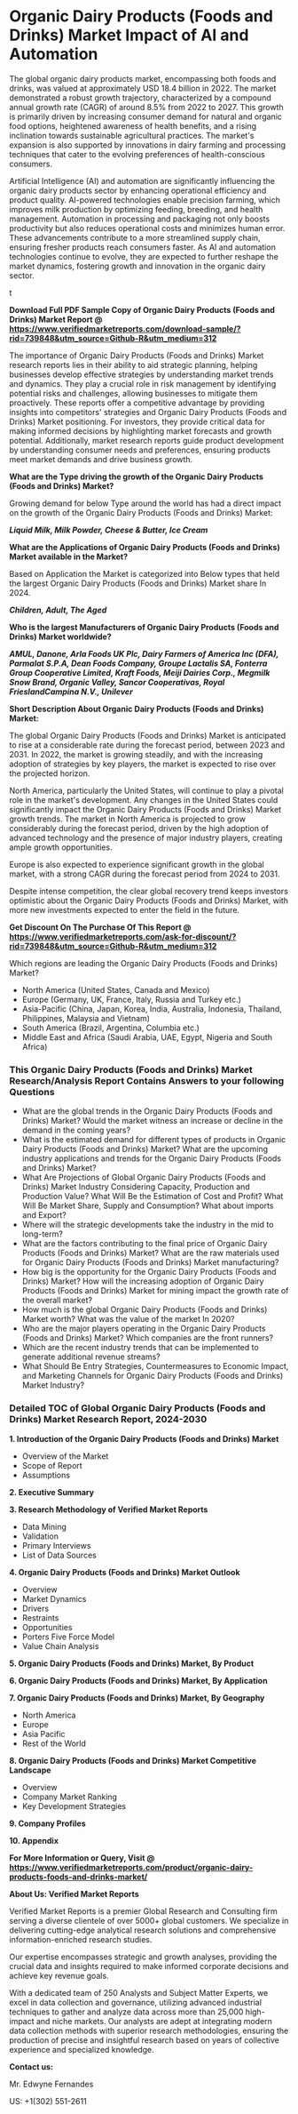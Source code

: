 <meta name="title" content="Global Organic Dairy Products (Foods and Drinks) Market Impact of AI and Automation"><meta name="description" content="The global organic dairy products market, encompassing both foods and drinks, was valued at approximately USD 18.4 billion in 2022. The market demonstrated a robust gr"><meta name="title" content="Organic Dairy Products (Foods and Drinks) Market Size, Share, Scope, Trends, Growth, Opportunities, Analysis, Forecast"><h1>Organic Dairy Products (Foods and Drinks) Market Impact of AI and Automation</h1><p>The global organic dairy products market, encompassing both foods and drinks, was valued at approximately USD 18.4 billion in 2022. The market demonstrated a robust growth trajectory, characterized by a compound annual growth rate (CAGR) of around 8.5% from 2022 to 2027. This growth is primarily driven by increasing consumer demand for natural and organic food options, heightened awareness of health benefits, and a rising inclination towards sustainable agricultural practices. The market's expansion is also supported by innovations in dairy farming and processing techniques that cater to the evolving preferences of health-conscious consumers.</p><p>Artificial Intelligence (AI) and automation are significantly influencing the organic dairy products sector by enhancing operational efficiency and product quality. AI-powered technologies enable precision farming, which improves milk production by optimizing feeding, breeding, and health management. Automation in processing and packaging not only boosts productivity but also reduces operational costs and minimizes human error. These advancements contribute to a more streamlined supply chain, ensuring fresher products reach consumers faster. As AI and automation technologies continue to evolve, they are expected to further reshape the market dynamics, fostering growth and innovation in the organic dairy sector.</p>t</p><p id="" class=""><strong>Download Full PDF Sample Copy of Organic Dairy Products (Foods and Drinks) Market Report @ <a href="https://www.verifiedmarketreports.com/download-sample/?rid=739848&utm_source=Github-R&utm_medium=312" target="_blank">https://www.verifiedmarketreports.com/download-sample/?rid=739848&utm_source=Github-R&utm_medium=312</a></strong></p><p>The importance of&nbsp;Organic Dairy Products (Foods and Drinks) Market research reports lies in their ability to aid strategic planning, helping businesses develop effective strategies by understanding market trends and dynamics. They play a crucial role in risk management by identifying potential risks and challenges, allowing businesses to mitigate them proactively. These reports offer a competitive advantage by providing insights into competitors' strategies and Organic Dairy Products (Foods and Drinks) Market positioning. For investors, they provide critical data for making informed decisions by highlighting market forecasts and growth potential. Additionally, market research reports guide product development by understanding consumer needs and preferences, ensuring products meet market demands and drive business growth.</p><p><strong>What are the&nbsp;Type driving the growth of the Organic Dairy Products (Foods and Drinks) Market?</strong></p><p id="" class="">Growing demand for below Type around the world has had a direct impact on the growth of the Organic Dairy Products (Foods and Drinks) Market:</p><em><strong>Liquid Milk, Milk Powder, Cheese & Butter, Ice Cream</strong></em></p><strong>What are the&nbsp;Applications&nbsp;of Organic Dairy Products (Foods and Drinks) Market available in the Market?</strong></p><p id="" class="">Based on Application the Market is categorized into Below types that held the largest Organic Dairy Products (Foods and Drinks) Market share In 2024.</p><em><strong>Children, Adult, The Aged</strong></em></p><strong>Who is the largest Manufacturers of Organic Dairy Products (Foods and Drinks) Market worldwide?</strong></p><p><em><strong>AMUL, Danone, Arla Foods UK Plc, Dairy Farmers of America Inc (DFA), Parmalat S.P.A, Dean Foods Company, Groupe Lactalis SA, Fonterra Group Cooperative Limited, Kraft Foods, Meiji Dairies Corp., Megmilk Snow Brand, Organic Valley, Sancor Cooperativas, Royal FrieslandCampina N.V., Unilever</strong></em></p><p id="" class=""><strong>Short Description About Organic Dairy Products (Foods and Drinks) Market:</strong></p><p>The global Organic Dairy Products (Foods and Drinks) Market is anticipated to rise at a considerable rate during the forecast period, between 2023 and 2031. In 2022, the market is growing steadily, and with the increasing adoption of strategies by key players, the market is expected to rise over the projected horizon.</p><p>North America, particularly the United States, will continue to play a pivotal role in the market's development. Any changes in the United States could significantly impact the Organic Dairy Products (Foods and Drinks) Market growth trends. The market in North America is projected to grow considerably during the forecast period, driven by the high adoption of advanced technology and the presence of major industry players, creating ample growth opportunities.</p><p>Europe is also expected to experience significant growth in the global market, with a strong CAGR during the forecast period from 2024 to 2031.</p><p>Despite intense competition, the clear global recovery trend keeps investors optimistic about the Organic Dairy Products (Foods and Drinks) Market, with more new investments expected to enter the field in the future.</p><p id="" class=""><strong>Get Discount On The Purchase Of This Report @ <a href="https://www.verifiedmarketreports.com/ask-for-discount/?rid=739848&utm_source=Github-R&utm_medium=312" target="_blank">https://www.verifiedmarketreports.com/ask-for-discount/?rid=739848&utm_source=Github-R&utm_medium=312</a></strong></p>Which regions are leading the Organic Dairy Products (Foods and Drinks) Market?</p><ul><li>North America (United States, Canada and Mexico)</li><li>Europe (Germany, UK, France, Italy, Russia and Turkey etc.)</li><li>Asia-Pacific (China, Japan, Korea, India, Australia, Indonesia, Thailand, Philippines, Malaysia and Vietnam)</li><li>South America (Brazil, Argentina, Columbia etc.)</li><li>Middle East and Africa (Saudi Arabia, UAE, Egypt, Nigeria and South Africa)</li></ul><h3 id="" class="">This Organic Dairy Products (Foods and Drinks) Market Research/Analysis Report Contains Answers to your following Questions</h3><ul><li>What are the global trends in the Organic Dairy Products (Foods and Drinks) Market? Would the market witness an increase or decline in the demand in the coming years?</li><li>What is the estimated demand for different types of products in Organic Dairy Products (Foods and Drinks) Market? What are the upcoming industry applications and trends for the Organic Dairy Products (Foods and Drinks) Market?</li><li>What Are Projections of Global Organic Dairy Products (Foods and Drinks) Market Industry Considering Capacity, Production and Production Value? What Will Be the Estimation of Cost and Profit? What Will Be Market Share, Supply and Consumption? What about imports and Export?</li><li>Where will the strategic developments take the industry in the mid to long-term?</li><li>What are the factors contributing to the final price of Organic Dairy Products (Foods and Drinks) Market? What are the raw materials used for Organic Dairy Products (Foods and Drinks) Market manufacturing?</li><li>How big is the opportunity for the Organic Dairy Products (Foods and Drinks) Market? How will the increasing adoption of Organic Dairy Products (Foods and Drinks) Market for mining impact the growth rate of the overall market?</li><li>How much is the global Organic Dairy Products (Foods and Drinks) Market worth? What was the value of the market In 2020?</li><li>Who are the major players operating in the Organic Dairy Products (Foods and Drinks) Market? Which companies are the front runners?</li><li>Which are the recent industry trends that can be implemented to generate additional revenue streams?</li><li>What Should Be Entry Strategies, Countermeasures to Economic Impact, and Marketing Channels for Organic Dairy Products (Foods and Drinks) Market Industry?</li></ul><h3 id="" class="">Detailed TOC of Global Organic Dairy Products (Foods and Drinks) Market Research Report, 2024-2030</h3><p id="" class=""><strong>1. Introduction of the Organic Dairy Products (Foods and Drinks) Market</strong></p><ul><li>Overview of the Market</li><li>Scope of Report</li><li>Assumptions</li></ul><p id="" class=""><strong>2. Executive Summary</strong></p><p id="" class=""><strong>3. Research Methodology of Verified Market Reports</strong></p><ul><li>Data Mining</li><li>Validation</li><li>Primary Interviews</li><li>List of Data Sources</li></ul><p id="" class=""><strong>4. Organic Dairy Products (Foods and Drinks) Market Outlook</strong></p><ul><li>Overview</li><li>Market Dynamics</li><li>Drivers</li><li>Restraints</li><li>Opportunities</li><li>Porters Five Force Model</li><li>Value Chain Analysis</li></ul><p id="" class=""><strong>5. Organic Dairy Products (Foods and Drinks) Market, By Product</strong></p><p id="" class=""><strong>6. Organic Dairy Products (Foods and Drinks) Market, By Application</strong></p><p id="" class=""><strong>7. Organic Dairy Products (Foods and Drinks) Market, By Geography</strong></p><ul><li>North America</li><li>Europe</li><li>Asia Pacific</li><li>Rest of the World</li></ul><p id="" class=""><strong>8. Organic Dairy Products (Foods and Drinks) Market Competitive Landscape</strong></p><ul><li>Overview</li><li>Company Market Ranking</li><li>Key Development Strategies</li></ul><p id="" class=""><strong>9. Company Profiles</strong></p><p id="" class=""><strong>10. Appendix</strong></p><p id="" class=""><strong>For More Information or Query, Visit @ <a href="https://www.verifiedmarketreports.com/product/organic-dairy-products-foods-and-drinks-market/" target="_blank">https://www.verifiedmarketreports.com/product/organic-dairy-products-foods-and-drinks-market/</a></strong></p><p id="" class=""><strong>About Us: Verified Market Reports</strong></p><p id="" class="">Verified Market Reports is a premier Global Research and Consulting firm serving a diverse clientele of over 5000+ global customers. We specialize in delivering cutting-edge analytical research solutions and comprehensive information-enriched research studies.</p><p id="" class="">Our expertise encompasses strategic and growth analyses, providing the crucial data and insights required to make informed corporate decisions and achieve key revenue goals.</p><p id="" class="">With a dedicated team of 250 Analysts and Subject Matter Experts, we excel in data collection and governance, utilizing advanced industrial techniques to gather and analyze data across more than 25,000 high-impact and niche markets. Our analysts are adept at integrating modern data collection methods with superior research methodologies, ensuring the production of precise and insightful research based on years of collective experience and specialized knowledge.</p><p id="" class=""><strong>Contact us:</strong></p><p id="" class="">Mr. Edwyne Fernandes</p><p id="" class="">US: +1(302) 551-2611</p>